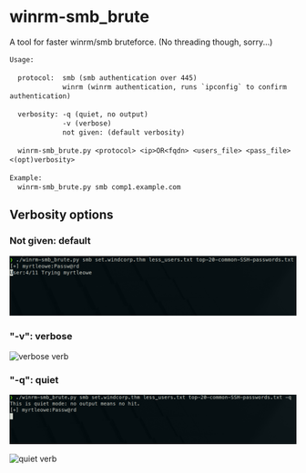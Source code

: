 # winrm-smb_brute
A tool for faster winrm/smb bruteforce. (No threading though, sorry...)

```shell
Usage:  

  protocol:  smb (smb authentication over 445)
             winrm (winrm authentication, runs `ipconfig` to confirm authentication)

  verbosity: -q (quiet, no output)
             -v (verbose)
             not given: (default verbosity)

  winrm-smb_brute.py <protocol> <ip>OR<fqdn> <users_file> <pass_file> <(opt)verbosity>

Example:
  winrm-smb_brute.py smb comp1.example.com
```

## Verbosity options

### Not given: default
![default verb](https://github.com/Dogru-Isim/winrm-smb_brute/blob/main/img/default_verb.png?raw=true)

### "-v": verbose
![verbose verb](https://github.com/Dogru-Isim/winrm-smb_brute/blob/main/img/vebrose_verb.png?raw=true)

### "-q": quiet
![quiet verb](https://github.com/Dogru-Isim/winrm-smb_brute/blob/main/img/quiet_verb.png?raw=true)

![quiet verb](https://user-images.githubusercontent.com/96004353/207186056-647c0748-7d15-4cff-8255-e89fef2482f6.png)

